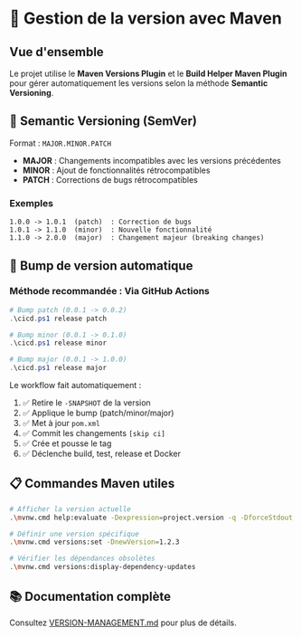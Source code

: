 # 🔢 Gestion de la version avec Maven

## Vue d'ensemble

Le projet utilise le **Maven Versions Plugin** et le **Build Helper Maven Plugin** pour gérer automatiquement les versions selon la méthode **Semantic Versioning**.

## 🎯 Semantic Versioning (SemVer)

Format : `MAJOR.MINOR.PATCH`

- **MAJOR** : Changements incompatibles avec les versions précédentes
- **MINOR** : Ajout de fonctionnalités rétrocompatibles
- **PATCH** : Corrections de bugs rétrocompatibles

### Exemples

```
1.0.0 -> 1.0.1  (patch)  : Correction de bugs
1.0.1 -> 1.1.0  (minor)  : Nouvelle fonctionnalité
1.1.0 -> 2.0.0  (major)  : Changement majeur (breaking changes)
```

## 🚀 Bump de version automatique

### Méthode recommandée : Via GitHub Actions

```powershell
# Bump patch (0.0.1 -> 0.0.2)
.\cicd.ps1 release patch

# Bump minor (0.0.1 -> 0.1.0)
.\cicd.ps1 release minor

# Bump major (0.0.1 -> 1.0.0)
.\cicd.ps1 release major
```

Le workflow fait automatiquement :
1. ✅ Retire le `-SNAPSHOT` de la version
2. ✅ Applique le bump (patch/minor/major)
3. ✅ Met à jour `pom.xml`
4. ✅ Commit les changements `[skip ci]`
5. ✅ Crée et pousse le tag
6. ✅ Déclenche build, test, release et Docker

## 📋 Commandes Maven utiles

```bash
# Afficher la version actuelle
.\mvnw.cmd help:evaluate -Dexpression=project.version -q -DforceStdout

# Définir une version spécifique
.\mvnw.cmd versions:set -DnewVersion=1.2.3

# Vérifier les dépendances obsolètes
.\mvnw.cmd versions:display-dependency-updates
```

## 📚 Documentation complète

Consultez [VERSION-MANAGEMENT.md](VERSION-MANAGEMENT.md) pour plus de détails.
